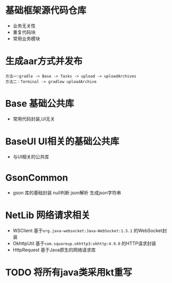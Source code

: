 # 基础框架源代码仓库
- 业务无关性
- 重复代码块
- 常用业务模块

# 生成aar方式并发布

```
方法一:gradle -> Base -> Tasks -> upload -> uploadArchives
方法二：Terminal -> gradlew uploadArchive
```


# Base 基础公共库
- 常用代码封装,UI无关

# BaseUI UI相关的基础公共库
- 与UI相关的公共库

# GsonCommon
- gson 库的基础封装 null判断 json解析 生成json字符串

# NetLib 网络请求相关
- WSClient 基于`org.java-websocket:Java-WebSocket:1.5.1` 的WebSocket封装
- OkhttpUtil 基于`com.squareup.okhttp3:okhttp:4.9.0` 的HTTP请求封装
- HttpRequest 基于Java原生的网络请求库


# TODO 将所有java类采用kt重写